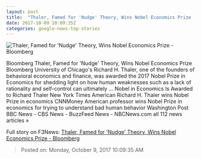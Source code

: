 ```yaml
---
layout: post
title:  "Thaler, Famed for 'Nudge' Theory, Wins Nobel Economics Prize - Bloomberg"
date: 2017-10-09 10:09:35Z
categories: google-news-top-stories
---
```


![Thaler, Famed for 'Nudge' Theory, Wins Nobel Economics Prize - Bloomberg](https://assets.bwbx.io/images/users/iqjWHBFdfxIU/iFMI0X5WEgik/v0/1200x867.jpg)

Bloomberg Thaler, Famed for 'Nudge' Theory, Wins Nobel Economics Prize Bloomberg University of Chicago's Richard H. Thaler, one of the founders of behavioral economics and finance, was awarded the 2017 Nobel Prize in Economics for shedding light on how human weaknesses such as a lack of rationality and self-control can ultimately ... Nobel in Economics Is Awarded to Richard Thaler New York Times American Richard H. Thaler wins Nobel Prize in economics CNNMoney American professor wins Nobel Prize in economics for trying to understand bad human behavior Washington Post BBC News - CBS News - BuzzFeed News - NBCNews.com all 112 news articles »


Full story on F3News: [Thaler, Famed for 'Nudge' Theory, Wins Nobel Economics Prize - Bloomberg](http://www.f3nws.com/n/eWkUZH)

> Posted on: Monday, October 9, 2017 10:09:35 AM
